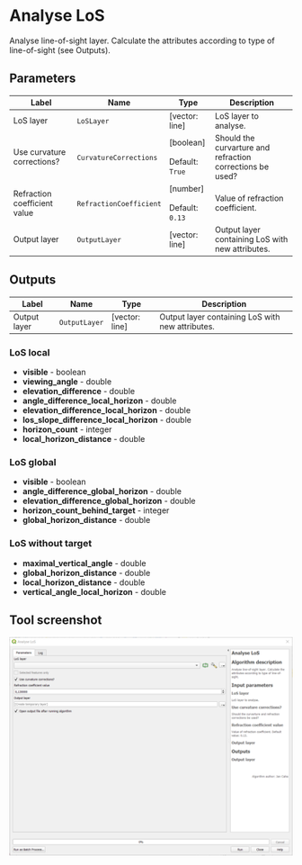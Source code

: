 # Analyse LoS

Analyse line-of-sight layer. Calculate the attributes according to type of line-of-sight (see Outputs).

## Parameters

| Label | Name | Type | Description |
| --- | --- | --- | --- |
| LoS layer | `LoSLayer` | [vector: line] | LoS layer to analyse. |
| Use curvature corrections? | `CurvatureCorrections` | [boolean]<br/><br/>Default: `True` | Should the curvarture and refraction corrections be used? |
| Refraction coefficient value | `RefractionCoefficient` | [number] <br/><br/> Default: <br/> `0.13` | Value of refraction coefficient. |
| Output layer | `OutputLayer` | [vector: line] | Output layer containing LoS with new attributes. |

## Outputs

| Label | Name | Type | Description |
| --- | --- | --- | --- |
| Output layer | `OutputLayer` | [vector: line] | Output layer containing LoS with new attributes. |

### LoS local

* __visible__ - boolean
* __viewing_angle__ - double
* __elevation_difference__ - double
* __angle_difference_local_horizon__ - double
* __elevation_difference_local_horizon__ - double
* __los_slope_difference_local_horizon__ - double
* __horizon_count__ - integer
* __local_horizon_distance__ - double

### LoS global

* __visible__ - boolean
* __angle_difference_global_horizon__ - double
* __elevation_difference_global_horizon__ - double
* __horizon_count_behind_target__ - integer
* __global_horizon_distance__ - double

### LoS without target

* __maximal_vertical_angle__ - double
* __global_horizon_distance__ - double
* __local_horizon_distance__ - double
* __vertical_angle_local_horizon__ - double

## Tool screenshot

![Analyse LoS](../../images/tool_analyse_los.png)
	
